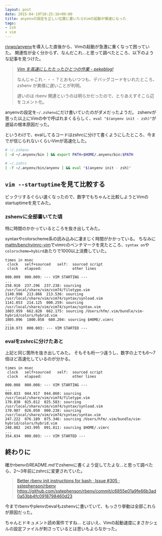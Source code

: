 ```yaml
---
layout: post
date: 2015-04-19T10:25:16+09:00
title: anyenvの設定を正しい位置に書いたらVimの起動が爆速になった
tags:
- zsh
- vim
---
```

[riywo/anyenv](https://github.com/riywo/anyenv)を導入した直後から、Vimの起動が急激に重くなって困っていた。
関連性が全く分からず、なんだこれ...と思って調べたところ、以下のような記事を見つけた。

> *[Vim を高速にしたたったひとつの作業 - pekeblog!](http://d.hatena.ne.jp/pekepekesamurai/20130114/1358093193)*
>
> なんじゃこれ・・・？とおもいつつも、デバッグコードをいれたところ、zshenv が異様に遅いことが判明。
>
> 遅いのは rbenv 関連というのは明らかだったので、とりあえずそこら辺をコメント化。

anyenvの設定を`~/.zshenv`にだけ書いていたのがダメだったようだ。
zshenvが思った以上にVimの中で呼ばれまくるらしく、`eval "$(anyenv init - zsh)"`が遅延の根本原因だった。

というわけで、evalしてるコードはzshrcに分けて書くようにしたところ、今までが信じられないくらいVimが高速化した。

```sh
# ~/.zshenv
[ -d ~/.anyenv/bin ] && export PATH=$HOME/.anyenv/bin:$PATH
```

```sh
# ~/.zshrc
[ -f ~/.anyenv/bin/anyenv ] && eval "$(anyenv init - zsh)"
```

`vim --startuptime`を見て比較する
---

ビックリするぐらい速くなったので、数字でもちゃんと比較しようとVimのstartuptimeを見てみた。

### zshenvに全部書いてた頃

特に時間のかかっているところを抜き出してみた。

syntaxやcolorscheme系の読み込みに凄まじく時間がかかっている。
ちなみに[mattn/benchvimrc-vim](https://github.com/mattn/benchvimrc-vim)でvimrcのベンチマークを見たところ、`syntax on`や`colorscheme=hybird`あたりで1000以上消費していた。

```
times in msec
 clock   self+sourced   self:  sourced script
 clock   elapsed:              other lines

000.009  000.009: --- VIM STARTING ---
...
258.910  237.296  237.238: sourcing /usr/local/share/vim/vim74/filetype.vim
1140.998  213.866  213.536: sourcing /usr/local/share/vim/vim74/syntax/synload.vim
1141.053  214.125  000.259: sourcing /usr/local/share/vim/vim74/syntax/syntax.vim
1803.959  662.820  662.175: sourcing /Users/hfm/.vim/bundle/vim-hybrid/colors/hybrid.vim
1805.096  1800.058  680.204: sourcing $HOME/.vimrc
...
2110.973  000.003: --- VIM STARTED ---
```

### evalをzshrcに分けたあと

上記と同じ箇所を抜き出してみた。
そもそも桁一つ違うし、数字の上でも6〜7倍ほど高速化しているのが分かる。

```
times in msec
 clock   self+sourced   self:  sourced script
 clock   elapsed:              other lines

000.008  000.008: --- VIM STARTING ---
...
069.833  044.917  044.860: sourcing /usr/local/share/vim/vim74/filetype.vim
170.830  025.812  025.583: sourcing /usr/local/share/vim/vim74/syntax/synload.vim
170.907  026.050  000.238: sourcing /usr/local/share/vim/vim74/syntax/syntax.vim
247.222  076.189  075.346: sourcing /Users/hfm/.vim/bundle/vim-hybrid/colors/hybrid.vim
248.882  243.995  091.811: sourcing $HOME/.vimrc
...
354.834  000.003: --- VIM STARTED ---
```

## 終わりに

確かrbenvのREADME.mdでzshenvに書くよう促してたよな...と思って調べたら、2〜3年前にzshrcに変更されていた。

> [Better rbenv init instructions for bash · Issue #305 · sstephenson/rbenv](https://github.com/sstephenson/rbenv/issues/305)
> https://github.com/sstephenson/rbenv/commit/c6855e01a9fe66b3ad0a53bb4fc0918798460d23

今までrbenvやplenvのevalもzshenvに書いていて、もっさり挙動は全部これらが原因だった。

ちゃんとドキュメント読め案件ですね...
とはいえ、Vimの起動速度にまさかシェルの設定ファイルが刺さっているとは思いもよらなかった。
